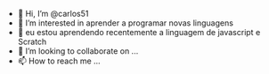 - 👋 Hi, I’m @carlos51
- 👀 I’m interested in aprender a programar novas linguagens
- 🌱 eu estou aprendendo recentemente a linguagem de javascript e Scratch
- 💞️ I’m looking to collaborate on ...
- 📫 How to reach me ...


